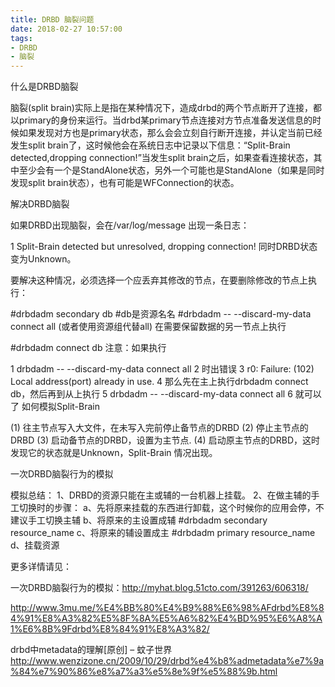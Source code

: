 ```yaml
---
title: DRBD 脑裂问题
date: 2018-02-27 10:57:00
tags:
- DRBD
- 脑裂
---
```


什么是DRBD脑裂

脑裂(split brain)实际上是指在某种情况下，造成drbd的两个节点断开了连接，都以primary的身份来运行。当drbd某primary节点连接对方节点准备发送信息的时候如果发现对方也是primary状态，那么会会立刻自行断开连接，并认定当前已经发生split brain了，这时候他会在系统日志中记录以下信息：“Split-Brain detected,dropping connection!”当发生split brain之后，如果查看连接状态，其中至少会有一个是StandAlone状态，另外一个可能也是StandAlone（如果是同时发现split brain状态），也有可能是WFConnection的状态。

解决DRBD脑裂

如果DRBD出现脑裂，会在/var/log/message 出现一条日志：

1
Split-Brain detected but unresolved, dropping connection!
同时DRBD状态变为Unknown。

要解决这种情况，必须选择一个应丢弃其修改的节点，在要删除修改的节点上执行：

#drbdadm secondary db  #db是资源名名
#drbdadm -- --discard-my-data connect all (或者使用资源组代替all)
在需要保留数据的另一节点上执行

#drbdadm connect db
注意：如果执行

1
drbdadm -- --discard-my-data connect all 
2
时出错误
3
r0: Failure: (102) Local address(port) already in use.
4
那么先在主上执行drbdadm connect db，然后再到从上执行
5
drbdadm -- --discard-my-data connect all 
6
就可以了
如何模拟Split-Brain

(1) 往主节点写入大文件，在未写入完前停止备节点的DRBD
(2) 停止主节点的DRBD
(3) 启动备节点的DRBD，设置为主节点.
(4) 启动原主节点的DRBD，这时发现它的状态就是Unknown，Split-Brain 情况出现。

一次DRBD脑裂行为的模拟

模拟总结：
1、DRBD的资源只能在主或辅的一台机器上挂载。
2、在做主辅的手工切换时的步骤：
a、先将原来挂载的东西进行卸载，这个时候你的应用会停，不建议手工切换主辅
b、将原来的主设置成辅 #drbdadm secondary resource_name
c、将原来的辅设置成主 #drbdadm primary resource_name
d、挂载资源

更多详情请见：

一次DRBD脑裂行为的模拟：http://myhat.blog.51cto.com/391263/606318/

http://www.3mu.me/%E4%BB%80%E4%B9%88%E6%98%AFdrbd%E8%84%91%E8%A3%82%E5%8F%8A%E5%A6%82%E4%BD%95%E6%A8%A1%E6%8B%9Fdrbd%E8%84%91%E8%A3%82/

drbd中metadata的理解[原创] – 蚊子世界
http://www.wenzizone.cn/2009/10/29/drbd%e4%b8%admetadata%e7%9a%84%e7%90%86%e8%a7%a3%e5%8e%9f%e5%88%9b.html